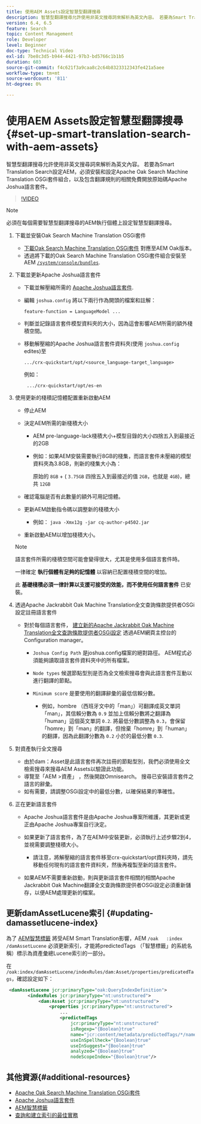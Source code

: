 ```yaml
---
title: 使用AEM Assets設定智慧型翻譯搜尋
description: 智慧型翻譯搜尋允許使用非英文搜尋詞來解析為英文內容。 若要為Smart Translation Search設定AEM，必須安裝和設定Apache Oak Search Machine Translation OSGi套件組合，以及包含翻譯規則的相關免費開放原始碼Apache Joshua語言套件。
version: 6.4, 6.5
feature: Search
topic: Content Management
role: Developer
level: Beginner
doc-type: Technical Video
exl-id: 7be8c3d5-b944-4421-97b3-bd5766c1b1b5
duration: 603
source-git-commit: f4c621f3a9caa8c2c64b8323312343fe421a5aee
workflow-type: tm+mt
source-wordcount: '811'
ht-degree: 0%

---
```


# 使用AEM Assets設定智慧型翻譯搜尋{#set-up-smart-translation-search-with-aem-assets}

智慧型翻譯搜尋允許使用非英文搜尋詞來解析為英文內容。 若要為Smart Translation Search設定AEM，必須安裝和設定Apache Oak Search Machine Translation OSGi套件組合，以及包含翻譯規則的相關免費開放原始碼Apache Joshua語言套件。

>[!VIDEO](https://video.tv.adobe.com/v/21291?quality=12&learn=on)

>[!NOTE]
>
>必須在每個需要智慧型翻譯搜尋的AEM執行個體上設定智慧型翻譯搜尋。

1. 下載並安裝Oak Search Machine Translation OSGi套件
   * [下載Oak Search Machine Translation OSGi套件](https://search.maven.org/#search%7Cgav%7C1%7Cg%3A%22org.apache.jackrabbit%22%20AND%20a%3A%22oak-search-mt%22) 對應至AEM Oak版本。
   * 透過將下載的Oak Search Machine Translation OSGi套件組合安裝至AEM [`/system/console/bundles`](http://localhost:4502/system/console/bundles).

2. 下載並更新Apache Joshua語言套件
   * 下載並解壓縮所需的 [Apache Joshua語言套件](https://cwiki.apache.org/confluence/display/JOSHUA/Language+Packs).
   * 編輯 `joshua.config` 將以下兩行作為開頭的檔案和註解：

     ```
     feature-function = LanguageModel ...
     ```

   * 判斷並記錄語言套件模型資料夾的大小，因為這會影響AEM所需的額外棧積空間。
   * 移動解壓縮的Apache Joshua語言套件資料夾(使用 `joshua.config` edites)至

     ```
     .../crx-quickstart/opt/<source_language-target_language>
     ```

     例如：

     ```
      .../crx-quickstart/opt/es-en
     ```

3. 使用更新的棧積記憶體配置重新啟動AEM
   * 停止AEM
   * 決定AEM所需的新棧積大小

      * AEM pre-language-lack棧積大小+模型目錄的大小四捨五入到最接近的2GB
      * 例如：如果AEM安裝需要執行8GB的棧集，而語言套件未壓縮的模型資料夾為3.8GB，則新的棧集大小為：

        原始的 `8GB` + ( `3.75GB` 四捨五入到最接近的值 `2GB`，也就是 `4GB`)，總共 `12GB`

   * 確認電腦是否有此數量的額外可用記憶體。
   * 更新AEM啟動指令碼以調整新的棧積大小

      * 例如： `java -Xmx12g -jar cq-author-p4502.jar`

   * 重新啟動AEM以增加棧積大小。

   >[!NOTE]
   >
   >語言套件所需的棧積空間可能會變得很大，尤其是使用多個語言套件時。
   >
   >
   >一律確定 **執行個體有足夠的記憶體** 以容納已配置棧積空間的增加。
   >
   >
   >此 **基礎棧積必須一律計算以支援可接受的效能，而不使用任何語言套件** 已安裝。

4. 透過Apache Jackrabbit Oak Machine Translation全文查詢條款提供者OSGi設定註冊語言套件

   * 對於每個語言套件， [建立新的Apache Jackrabbit Oak Machine Translation全文查詢條款提供者OSGi設定](http://localhost:4502/system/console/configMgr/org.apache.jackrabbit.oak.plugins.index.mt.MTFulltextQueryTermsProviderFactory) 透過AEM網頁主控台的Configuration manager。

      * `Joshua Config Path` 是joshua.config檔案的絕對路徑。 AEM程式必須能夠讀取語言套件資料夾中的所有檔案。
      * `Node types` 候選節點型別是否為全文檢索搜尋會與此語言套件互動以進行翻譯的節點。
      * `Minimum score` 是要使用的翻譯辭彙的最低信賴分數。

         * 例如，hombre （西班牙文中的「man」）可翻譯成英文單詞「man」，其信賴分數為 `0.9` 並加上信賴分數將之翻譯為「human」這個英文單詞 `0.2`. 將最低分數調整為 `0.3`，會保留「homre」到「man」的翻譯，但捨棄「homre」到「human」的翻譯，因為此翻譯分數為 `0.2` 小於的最低分數 `0.3`.

5. 對資產執行全文搜尋
   * 由於dam：Asset是此語言套件再次註冊的節點型別，我們必須使用全文檢索搜尋來搜尋AEM Assets以驗證此功能。
   * 導覽至「AEM >資產」 ，然後開啟Omnisearch。 搜尋已安裝語言套件之語言的辭彙。
   * 如有需要，請調整OSGi設定中的最低分數，以確保結果的準確性。

6. 正在更新語言套件
   * Apache Joshua語言套件是由Apache Joshua專案所維護，其更新或更正由Apache Joshua專案自行決定。
   * 如果更新了語言套件，為了在AEM中安裝更新，必須執行上述步驟2到4，並視需要調整棧積大小。

      * 請注意，將解壓縮的語言套件移至crx-quickstart/opt資料夾時，請先移動任何現有的語言套件資料夾，然後再複製至新的語言套件。

   * 如果AEM不需要重新啟動，則與更新語言套件相關的相關Apache Jackrabbit Oak Machine翻譯全文查詢條款提供者OSGi設定必須重新儲存，以便AEM處理更新的檔案。

## 更新damAssetLucene索引 {#updating-damassetlucene-index}

為了 [AEM智慧標籤](https://helpx.adobe.com/experience-manager/6-3/assets/using/touch-ui-smart-tags.html) 將受AEM Smart Translation影響，AEM `/oak   :index  /damAssetLucene` 必須更新索引，才能將predictedTags （「智慧標籤」的系統名稱）標示為資產彙總Lucene索引的一部分。

在 `/oak:index/damAssetLucene/indexRules/dam:Asset/properties/predicatedTags`，確認設定如下：

```xml
 <damAssetLucene jcr:primaryType="oak:QueryIndexDefinition">
        <indexRules jcr:primaryType="nt:unstructured">
            <dam:Asset jcr:primaryType="nt:unstructured">
                <properties jcr:primaryType="nt:unstructured">
                    ...
                    <predictedTags
                        jcr:primaryType="nt:unstructured"
                        isRegexp="{Boolean}true"
                        name="jcr:content/metadata/predictedTags/*/name"
                        useInSpellheck="{Boolean}true"
                        useInSuggest="{Boolean}true"
                        analyzed="{Boolean}true"
                        nodeScopeIndex="{Boolean}true"/>
```

## 其他資源{#additional-resources}

* [Apache Oak Search Machine Translation OSGi套件](https://search.maven.org/#search%7Cgav%7C1%7Cg%3A%22org.apache.jackrabbit%22%20AND%20a%3A%22oak-search-mt%22)
* [Apache Joshua語言套件](https://cwiki.apache.org/confluence/display/JOSHUA/Language+Packs)
* [AEM智慧標籤](https://helpx.adobe.com/experience-manager/6-3/assets/using/touch-ui-smart-tags.html)
* [查詢和建立索引的最佳實務](https://helpx.adobe.com/experience-manager/6-5/sites/deploying/using/best-practices-for-queries-and-indexing.html)
